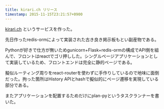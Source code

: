 ```yaml
---
title: kirari.ch リリース 
timestamp: 2015-11-15T23:21:57+0900
---
```

[kirari.ch](http://kirarich.com/) というサービスを作った。

先日作ったredis-ormによって実装された古き良き掲示板もとい副産物である。

Pythonが好きで仕方が無いためgunicorn+Flask+redis-ormの構成でAPI側を組んで、フロントはreactでゴリ押しした。シングルページアプリケーションとして実装しているため、フロントエンドは完全に静的ページである。

擬似ルーティング周りをreact-routerを使わずに手作りしているので地味に面倒だった。拘った箇所はHistory APIとhashで擬似的にページ遷移を実現している部分である。 

またアプリケーションを配置するためだけにplan-pyというタスクランナーを書いた。
